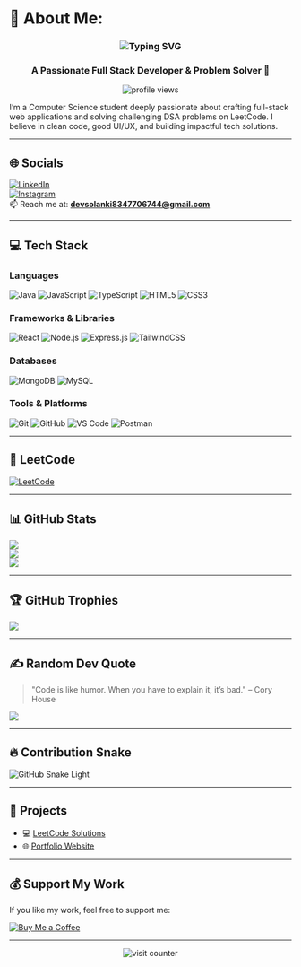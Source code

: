# 💫 About Me:
<h3 align="center"><img src="https://readme-typing-svg.demolab.com?font=Fira+Code&weight=600&size=25&duration=4000&pause=1000&center=true&width=435&lines=Hi+%F0%9F%91%8B%2C+I'm+Dev+Solanki" alt="Typing SVG" /></h3>
<h3 align="center">A Passionate Full Stack Developer & Problem Solver 🚀</h3>

<p align="center">
  <img src="https://komarev.com/ghpvc/?username=Dev-Solanki-6744&label=Profile%20views&color=0e75b6&style=flat" alt="profile views" />
</p>

I’m a Computer Science student deeply passionate about crafting full-stack web applications and solving challenging DSA problems on LeetCode. I believe in clean code, good UI/UX, and building impactful tech solutions.

---

## 🌐 Socials
[![LinkedIn](https://img.shields.io/badge/LinkedIn-%230077B5.svg?style=for-the-badge&logo=linkedin&logoColor=white)](https://linkedin.com/in/dev-solanki-603a60246)  
[![Instagram](https://img.shields.io/badge/Instagram-E4405F?style=for-the-badge&logo=instagram&logoColor=white)](https://instagram.com/dev_solanki_6744/)  
📫 Reach me at: **devsolanki8347706744@gmail.com**

---

## 💻 Tech Stack

### **Languages**
![Java](https://img.shields.io/badge/Java-ED8B00?style=plastic&logo=java&logoColor=white)
![JavaScript](https://img.shields.io/badge/JavaScript-F7DF1E?style=plastic&logo=javascript&logoColor=black)
![TypeScript](https://img.shields.io/badge/TypeScript-%23007ACC.svg?style=plastic&logo=typescript&logoColor=white)
![HTML5](https://img.shields.io/badge/HTML5-E34F26?style=plastic&logo=html5&logoColor=white)
![CSS3](https://img.shields.io/badge/CSS3-1572B6?style=plastic&logo=css3&logoColor=white)

### **Frameworks & Libraries**
![React](https://img.shields.io/badge/React-20232A?style=plastic&logo=react&logoColor=61DAFB)
![Node.js](https://img.shields.io/badge/Node.js-6DA55F?style=plastic&logo=node.js&logoColor=white)
![Express.js](https://img.shields.io/badge/Express.js-000000?style=plastic&logo=express&logoColor=white)
![TailwindCSS](https://img.shields.io/badge/Tailwind_CSS-38B2AC?style=plastic&logo=tailwind-css&logoColor=white)

### **Databases**
![MongoDB](https://img.shields.io/badge/MongoDB-4EA94B?style=plastic&logo=mongodb&logoColor=white)
![MySQL](https://img.shields.io/badge/MySQL-4479A1?style=plastic&logo=mysql&logoColor=white)

### **Tools & Platforms**
![Git](https://img.shields.io/badge/Git-F05033?style=plastic&logo=git&logoColor=white)
![GitHub](https://img.shields.io/badge/GitHub-181717?style=plastic&logo=github&logoColor=white)
![VS Code](https://img.shields.io/badge/VS_Code-007ACC?style=plastic&logo=visual-studio-code&logoColor=white)
![Postman](https://img.shields.io/badge/Postman-FF6C37?style=plastic&logo=postman&logoColor=white)

---

## 🧠 LeetCode
[![LeetCode](https://img.shields.io/badge/LeetCode-FFA116?style=for-the-badge&logo=leetcode&logoColor=white)](https://leetcode.com/devsolanki8347706744/)

---

## 📊 GitHub Stats

![](https://github-readme-streak-stats.herokuapp.com/?user=Dev-Solanki-6744&theme=radical&hide_border=false)<br/>
![](https://github-readme-stats.vercel.app/api?username=Dev-Solanki-6744&theme=radical&show_icons=true&hide_border=false)<br/>
![](https://github-readme-stats.vercel.app/api/top-langs/?username=Dev-Solanki-6744&theme=radical&layout=compact&hide_border=false)

---

## 🏆 GitHub Trophies
![](https://github-profile-trophy.vercel.app/?username=Dev-Solanki-6744&theme=radical&no-frame=true&no-bg=false&margin-w=4)

---

## ✍️ Random Dev Quote
> "Code is like humor. When you have to explain it, it’s bad." – Cory House

![](https://quotes-github-readme.vercel.app/api?type=horizontal&theme=radical)

---

## 🔥 Contribution Snake

![GitHub Snake Light](https://raw.githubusercontent.com/Dev-Solanki-6744/Dev-Solanki-6744/output/github-snake.svg)

---

## 📌 Projects

- 💻 [LeetCode Solutions](https://github.com/Dev-Solanki-6744/leetcode-solutions)
- 🌐 [Portfolio Website](https://Dev-Solanki-6744.github.io)

---

## 💰 Support My Work
If you like my work, feel free to support me:

[![Buy Me a Coffee](https://img.shields.io/badge/Buy_Me_A_Coffee-ffdd00?style=for-the-badge&logo=buy-me-a-coffee&logoColor=black)](https://buymeacoffee.com/) <!-- Add your link if available -->

---

<p align="center">
  <img src="https://visitcount.itsvg.in/api?id=Dev-Solanki-6744&icon=0&color=0" alt="visit counter" />
</p>
